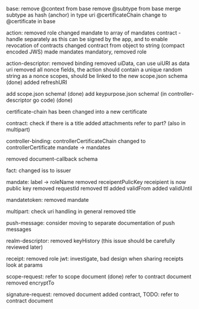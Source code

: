 base:
remove @context from base
remove @subtype from base
merge subtype as hash (anchor) in type uri
@certificateChain change to @certificate in base

action:
removed role
changed mandate to array of mandates
contract - handle separately as this can be signed by the app, and to enable revocation of contracts
changed contract from object to string (compact encoded JWS)
made mandates mandatory, removed role

action-descriptor:
removed binding
removed uiData, can use uiURI as data uri
removed all nonce fields, the action should contain a unique random string as a nonce
scopes, should be linked to the new scope.json schema (done)
added refreshURI

add scope.json schema! (done)
add keypurpose.json schema! (in controller-descriptor go code) (done)

certificate-chain has been changed into a new certificate

contract: check if there is a title
added attachments
refer to part? (also in multipart)

controller-binding:
controllerCertificateChain changed to controllerCertificate
mandate -> mandates

removed document-callback schema

fact:
changed iss to issuer

mandate:
label -> roleName
removed receipentPulicKey
receipient is now public key
removed requestId
removed ttl
added validFrom
added validUntil

mandatetoken:
removed mandate

multipart:
check uri handling in general
removed title

push-message:
consider moving to separate documentation of push messages

realm-descriptor:
removed keyHistory (this issue should be carefully reviewed later)

receipt:
removed role
jwt: investigate, bad design when sharing receipts
look at params

scope-request:
refer to scope document (done)
refer to contract document
removed encryptTo

signature-request:
removed document
added contract, TODO: refer to contract document
